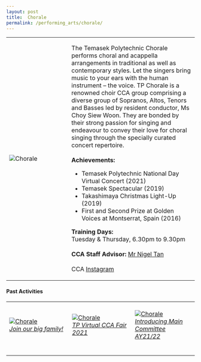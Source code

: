```yaml
---
layout: post
title:  Chorale
permalink: /performing_arts/chorale/
---
```


<div>
<table>
    <tr>
        <td style="width:33%"><image src="/images/CCA_chorale.jpg" style="display:block;margin-left:auto;margin-right:auto;" alt="Chorale"></image></td>
        <td>
            <p>
                The Temasek Polytechnic Chorale performs choral and acappella arrangements in traditional as well as contemporary styles. Let the singers bring music to your ears with the human instrument – the voice. TP Chorale is a renowned choir CCA group comprising a diverse group of Sopranos, Altos, Tenors and Basses led by resident conductor, Ms Choy Siew Woon. They are bonded by their strong passion for singing and endeavour to convey their love for choral singing through the specially curated concert repertoire.<br>
                <br>
                <b>Achievements:</b><br>
                <ul>
                    <li>Temasek Polytechnic National Day Virtual Concert (2021)</li>
                    <li>Temasek Spectacular (2019)</li>
                    <li>Takashimaya Christmas Light-Up (2019)</li>
                    <li>First and Second Prize at Golden Voices at Montserrat, Spain (2016)</li>      
                </ul>
            </p>
            <p>
                <b>Training Days:</b><br>
                Tuesday & Thursday, 6.30pm to 9.30pm<br>
                <br>
                <b>CCA Staff Advisor:</b> <a href="mailto:nigeltan@tp.edu.sg">Mr Nigel Tan</a><br>
                <br>
                CCA <a href="https://www.instagram.com/tpchorale">Instagram</a>
            </p>
        </td>
    </tr>
</table>
</div>

#### Past Activities

<table>
    <tr>
        <td style="width:33%"><br>
            <a href="https://www.instagram.com/p/COpdRlVnK4R/">
                <image src="/images/CCA-chorale-ig4.png" style="display:block;margin-left:auto;margin-right:auto;" alt="Chorale">
                <h6 style="margin-top:0%">Join our big family!</h6>
                </image>
            </a>
        </td>
        <td style="width:33%"><br>
            <a href="https://www.instagram.com/p/CN1UdeknaaA/">
                <image src="/images/CCA-chorale-ig5.png" style="display:block;margin-left:auto;margin-right:auto;" alt="Chorale">
                <h6 style="margin-top:0%">TP Virtual CCA Fair 2021</h6>
                </image>
            </a>
        </td>
        <td style="width:33%"><br>
            <a href="https://www.instagram.com/p/CNwoOvtH-eQ/">
                <image src="/images/CCA-chorale-ig6.png" style="display:block;margin-left:auto;margin-right:auto;" alt="Chorale">
                <h6 style="margin-top:0%">Introducing Main Committee AY21/22</h6>    
                </image>
            </a>
        </td>
    </tr>
</table>
